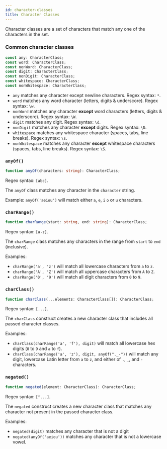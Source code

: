 ```yaml
---
id: character-classes
title: Character Classes
---
```


Character classes are a set of characters that match any one of the characters in the set.

### Common character classes

```ts
const any: CharacterClass;
const word: CharacterClass;
const nonWord: CharacterClass;
const digit: CharacterClass;
const nonDigit: CharacterClass;
const whitespace: CharacterClass;
const nonWhitespace: CharacterClass;
```

- `any` matches any character except newline characters. Regex syntax: `*`.
- `word` matches any word character (letters, digits & underscore). Regex syntax: `\w`.
- `nonWord` matches any character **except** word characters (letters, digits & underscore). Regex syntax: `\W`.
- `digit` matches any digit. Regex syntax: `\d`.
- `nonDigit` matches any character **except** digits. Regex syntax: `\D`.
- `whitespace` matches any whitespace character (spaces, tabs, line breaks). Regex syntax: `\s`.
- `nonWhitespace` matches any character **except** whitespace characters (spaces, tabs, line breaks). Regex syntax: `\S`.

### `anyOf()`

```ts
function anyOf(characters: string): CharacterClass;
```

Regex syntax: `[abc]`.

The `anyOf` class matches any character in the `character` string.

Example: `anyOf('aeiou')` will match either `a`, `e`, `i` `o` or `u` characters.

### `charRange()`

```ts
function charRange(start: string, end: string): CharacterClass;
```

Regex syntax: `[a-z]`.

The `charRange` class matches any characters in the range from `start` to `end` (inclusive).

Examples:

- `charRange('a', 'z')` will match all lowercase characters from `a` to `z`.
- `charRange('A', 'Z')` will match all uppercase characters from `A` to `Z`.
- `charRange('0', '9')` will match all digit characters from `0` to `9`.

### `charClass()`

```ts
function charClass(...elements: CharacterClass[]): CharacterClass;
```

Regex syntax: `[...]`.

The `charClass` construct creates a new character class that includes all passed character classes.

Examples:

- `charClass(charRange('a', 'f'), digit)` will match all lowercase hex digits (`0` to `9` and `a` to `f`).
- `charClass(charRange('a', 'z'), digit, anyOf("._-"))` will match any digit, lowercase Latin letter from `a` to `z`, and either of `.`, `_`, and `-` characters.

### `negated()`

```ts
function negated(element: CharacterClass): CharacterClass;
```

Regex syntax: `[^...]`.

The `negated` construct creates a new character class that matches any character not present in the passed character class.

Examples:

- `negated(digit)` matches any character that is not a digit
- `negated(anyOf('aeiou'))` matches any character that is not a lowercase vowel.
